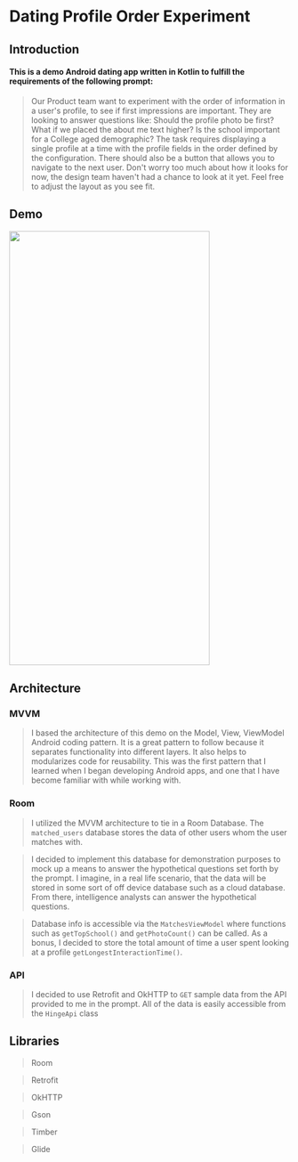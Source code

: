 # Dating Profile Order Experiment

## Introduction

#### This is a demo Android dating app written in Kotlin to fulfill the requirements of the following prompt:

> Our Product team want to experiment with the order of information in a user's profile, to see if first impressions are
important. They are looking to answer questions like: Should the profile photo be first? What if we placed the about me text
higher? Is the school important for a College aged demographic?
The task requires displaying a single profile at a time with the profile fields in the order defined by the configuration. There
should also be a button that allows you to navigate to the next user.
Don't worry too much about how it looks for now, the design team haven't had a chance to look at it yet. Feel free to adjust
the layout as you see fit.

## Demo
<img src="https://user-images.githubusercontent.com/23622104/131268101-a863117b-85bd-4c41-aaed-49b6d1d5a4b6.gif" width="360" height = "780">


## Architecture

### MVVM

> I based the architecture of this demo on the Model, View, ViewModel Android coding pattern. It is a great pattern to follow because it separates functionality into different layers. It also helps to modularizes code for reusability. This was the first pattern that I learned when I began developing Android apps, and one that I have become familiar with while working with.

### Room
> I utilized the MVVM architecture to tie in a Room Database. The `matched_users` database stores the data of other users whom the user matches with.

> I decided to implement this database for demonstration purposes to mock up a means to answer the hypothetical questions set forth by the prompt. I imagine, in a real life scenario, that the data will be stored in some sort of off device database such as a cloud database. From there, intelligence analysts can answer the hypothetical questions.

> Database info is accessible via the `MatchesViewModel` where functions such as `getTopSchool()` and `getPhotoCount()` can be called. As a bonus, I decided to store the total amount of time a user spent looking at a profile `getLongestInteractionTime()`. 

### API
> I decided to use Retrofit and OkHTTP to `GET` sample data from the API provided to me in the prompt. All of the data is easily accessible from the `HingeApi` class

## Libraries

>Room

>Retrofit

>OkHTTP

> Gson

> Timber

> Glide
